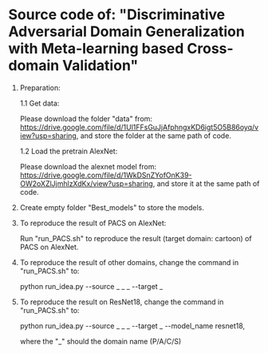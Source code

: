 # Source code of: "Discriminative Adversarial Domain Generalization with Meta-learning based Cross-domain Validation"

1. Preparation:

    1.1 Get data:
  
      Please download the folder "data" from: https://drive.google.com/file/d/1Ul1FFsGuJjAfphngxKD6igt5O5B86oyq/view?usp=sharing, and store the folder at the same path of code.

    1.2 Load the pretrain AlexNet:
  
      Please download the alexnet model from: https://drive.google.com/file/d/1WkDSnZYofOnK39-OW2oXZlJjmhlzXdKx/view?usp=sharing, and store it at the same path of code.
   

2. Create empty folder "Best_models" to store the models.

3. To reproduce the result of PACS on AlexNet:

      Run "run_PACS.sh" to reproduce the result (target domain: cartoon) of PACS on AlexNet.

4. To reproduce the result of other domains, change the command in "run_PACS.sh" to:

      python run_idea.py --source _ _ _ --target _

5. To reproduce the result on ResNet18, change the command in "run_PACS.sh" to:

      python run_idea.py --source _ _ _ --target _ --model_name resnet18,

      where the "_" should the domain name (P/A/C/S)
